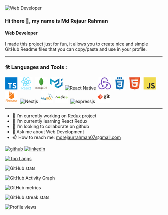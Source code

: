 ![Web Developer](https://media-exp1.licdn.com/dms/image/D5616AQHToLJRW0VRbg/profile-displaybackgroundimage-shrink_350_1400/0/1661733934016?e=1667433600&v=beta&t=WxUuuyBG62urTJjoDYGC4OGUwxYDUP63bvjp1g6yGQU)

### Hi there 👋, my name is Md Rejaur Rahman
#### Web Developer


I made this project just for fun, it allows you to create nice and simple GitHub Readme files that you can copy/paste and use in your profile.

---

### :hammer_and_wrench: Languages and Tools :
<div>
  <img src="https://github.com/devicons/devicon/blob/master/icons/typescript/typescript-original.svg" title="Typescript" alt="Typescript" width="40" height="40"/>&nbsp;
  <img src="https://github.com/devicons/devicon/blob/master/icons/react/react-original-wordmark.svg" title="React" alt="React" width="40" height="40"/>&nbsp;
  <img src="https://github.com/devicons/devicon/blob/master/icons/mongodb/mongodb-original-wordmark.svg" title="MongoDB" alt="MongoDB" width="40" height="40"/>&nbsp;
  <img src="https://github.com/devicons/devicon/blob/master/icons/materialui/materialui-original.svg" title="Material UI" alt="Material UI" width="40" height="40"/>&nbsp;
  <img src="https://icts.io/wp-content/uploads/2020/04/react-native.png" title="React Native" alt="React Native" width="70" height="40"/>&nbsp;
  <img src="https://github.com/devicons/devicon/blob/master/icons/redux/redux-original.svg" title="Redux" alt="Redux " width="40" height="40"/>&nbsp;
  <img src="https://github.com/devicons/devicon/blob/master/icons/css3/css3-plain-wordmark.svg"  title="CSS3" alt="CSS" width="40" height="40"/>&nbsp;
  <img src="https://github.com/devicons/devicon/blob/master/icons/html5/html5-original.svg" title="HTML5" alt="HTML" width="40" height="40"/>&nbsp;
  <img src="https://github.com/devicons/devicon/blob/master/icons/javascript/javascript-original.svg" title="JavaScript" alt="JavaScript" width="40" height="40"/>&nbsp;
  <img src="https://github.com/devicons/devicon/blob/master/icons/firebase/firebase-plain-wordmark.svg" title="Firebase" alt="Firebase" width="40" height="40"/>&nbsp;
  <img src="https://miro.medium.com/max/1000/1*htbUdWgFQ3a94PMEvBr_hQ.png" title="Nextjs"  alt="Nextjs" width="70" height="40"/>&nbsp;
  <img src="https://github.com/devicons/devicon/blob/master/icons/mysql/mysql-original-wordmark.svg" title="MySQL"  alt="MySQL" width="40" height="40"/>&nbsp;
  <img src="https://github.com/devicons/devicon/blob/master/icons/nodejs/nodejs-original-wordmark.svg" title="NodeJS" alt="NodeJS" width="40" height="40"/>&nbsp;
  <img src="https://miro.medium.com/max/1400/1*XP-mZOrIqX7OsFInN2ngRQ.png" title="expressjs" alt="expressjs" width="100" height="40"/>&nbsp;
  <img src="https://github.com/devicons/devicon/blob/master/icons/git/git-original-wordmark.svg" title="Git" **alt="Git" width="40" height="40"/>
</div>

---


- 🔭 I’m currently working on Redux project 
- 🌱 I’m currently learning React Redux 
- 👯 I’m looking to collaborate on github 
- 💬 Ask me about Web Development 
- 📫 How to reach me: mdrejaurrahman07@gmail.com 


[<img src='https://cdn.jsdelivr.net/npm/simple-icons@3.0.1/icons/github.svg' alt='github' height='40'>](https://github.com/Rejaur9131)  [<img src='https://cdn.jsdelivr.net/npm/simple-icons@3.0.1/icons/linkedin.svg' alt='linkedin' height='40'>](https://www.linkedin.com/in/https://www.linkedin.com/in/md-rejaur-rahman-23580618//)  

[![Top Langs](https://github-readme-stats.vercel.app/api/top-langs/?username=Rejaur9131)](https://github.com/anuraghazra/github-readme-stats)

![GitHub stats](https://github-readme-stats.vercel.app/api?username=Rejaur9131&show_icons=true&count_private=true)  

![GitHub Activity Graph](https://activity-graph.herokuapp.com/graph?username=Rejaur9131)  

![GitHub metrics](https://metrics.lecoq.io/Rejaur9131)  

![GitHub streak stats](https://github-readme-streak-stats.herokuapp.com/?user=Rejaur9131)  

![Profile views](https://gpvc.arturio.dev/Rejaur9131)  
